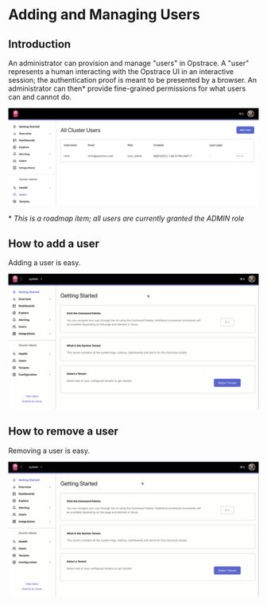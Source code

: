 # Adding and Managing Users

## Introduction

An administrator can provision and manage "users" in Opstrace.
A "user" represents a human interacting with the Opstrace UI in an interactive session; the authentication proof is meant to be presented by a browser.
An administrator can then* provide fine-grained permissions for what users can and cannot do.

![users management UI overview](../../assets/users-guide-overview-1.jpg)

\* _This is a roadmap item; all users are currently granted the ADMIN role_

## How to add a user

Adding a user is easy.

![adding a user gif](../../assets/users-guide-add.gif)

## How to remove a user

Removing a user is easy.

![deleting a user gif](../../assets/users-guide-delete.gif)
